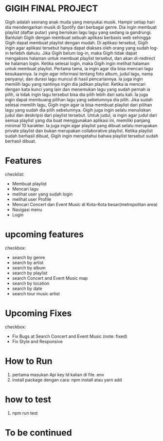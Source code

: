 # GIGIH FINAL PROJECT

Gigih adalah seorang anak muda yang menyukai musik. Hampir setiap hari dia
mendengarkan musik di Spotify dari berbagai genre. Dia ingin membuat playlist (daftar
putar) yang berisikan lagu lagu yang sedang ia gandrungi. Bantulah Gigih dengan
membuat sebuah aplikasi berbasis web sehingga Gigih dapat membuat playlist dengan
mudah.
Di aplikasi tersebut, Gigih ingin agar aplikasi tersebut hanya dapat diakses oleh orang
yang sudah log-in terlebih dahulu. Jika Gigih belum log-in, maka Gigih tidak dapat
mengakses halaman untuk membuat playlist tersebut, dan akan di-redirect ke halaman
login.
Ketika selesai login, maka Gigih ingin melihat halaman untuk membuat playlist. Pertama
tama, ia ingin agar dia bisa mencari lagu kesukaannya. Ia ingin agar informasi tentang
foto album, judul lagu, nama penyanyi, dan durasi lagu muncul di hasil pencariannya. Ia
juga ingin memilih lagu yang nantinya ingin dia jadikan playlist. Ketika ia mencari
dengan kata kunci yang lain dan menemukan lagu yang sudah pernah ia pilih, ia tidak
ingin lagu tersebut bisa dia pilih lebih dari satu kali. Ia juga ingin dapat membuang
pilihan lagu yang sebelumnya dia pilih.
Jika sudah selesai memilih lagu, Gigih ingin agar ia bisa membuat playlist dari pilihan
lagu yang sudah dia pilih sebelumnya. Gigih juga ingin selalu menuliskan judul dan
deskripsi dari playlist tersebut. Untuk judul, ia ingin agar judul dari semua playlist yang
dia buat menggunakan aplikasi ini, memiliki panjang minimal 10 karakter. Ia juga ingin
agar playlist yang dibuat selalu merupakan private playlist dan bukan merupakan
collaborative playlist.
Ketika playlist sudah berhasil dibuat, Gigih ingin mengetahui bahwa playlist tersebut
sudah berhasil dibuat.

# Features

checklist:
- Membuat playlist
- Mencari lagu
- melihat user yang sudah login
- melihat user Profile
- Mencari Concert dan Event Music di Kota-Kota besar(metropolitan area)
- Navigasi menu
- Login

# upcoming features

checkbox:
- search by genre
- search by artist
- search by album
- search by playlist
- search Concert and Event Music map
- search by location
- search by date
- search tour music artist


# Upcoming Fixes
 checkbox:
 - Fix Bugs at Search Concert and Event Music (note: fixed)
 - Fix Style and Responsive



# How to Run

1. pertama masukan Api key Id kalian di file .env
2. install package dengan cara: npm install atau yarn add

# how to test
1. npm run test



# To be continued
